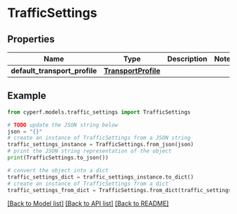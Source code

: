 # TrafficSettings


## Properties

Name | Type | Description | Notes
------------ | ------------- | ------------- | -------------
**default_transport_profile** | [**TransportProfile**](TransportProfile.md) |  | 

## Example

```python
from cyperf.models.traffic_settings import TrafficSettings

# TODO update the JSON string below
json = "{}"
# create an instance of TrafficSettings from a JSON string
traffic_settings_instance = TrafficSettings.from_json(json)
# print the JSON string representation of the object
print(TrafficSettings.to_json())

# convert the object into a dict
traffic_settings_dict = traffic_settings_instance.to_dict()
# create an instance of TrafficSettings from a dict
traffic_settings_from_dict = TrafficSettings.from_dict(traffic_settings_dict)
```
[[Back to Model list]](../README.md#documentation-for-models) [[Back to API list]](../README.md#documentation-for-api-endpoints) [[Back to README]](../README.md)


